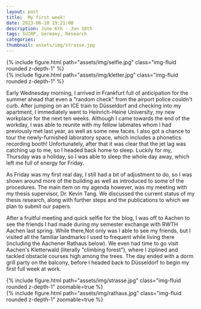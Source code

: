 ```yaml
---
layout: post
title:  My first week!
date: 2023-06-10 19:21:00
description: June 6th - Jun 10th
tags: SUIRP, Germany, Research
categories:
thumbnail: assets/img/strasse.jpg
---
```



<div class="row mt-3">
    <div class="col-sm mt-3 mt-md-0">
        {% include figure.html path="assets/img/selfie.jpg" class="img-fluid rounded z-depth-1" %}
    </div>
    <div class="col-sm mt-3 mt-md-0">
        {% include figure.html path="assets/img/kletter.jpg" class="img-fluid rounded z-depth-1" %}
    </div>
</div>
<div class="caption">
</div>

Early Wednesday morning, I arrived in Frankfurt full of anticipation for the summer ahead that even a "random check" from the airport police couldn't curb. After jumping on an ICE train to Düsseldorf and checking into my apartment, I immediately went to Heinrich-Heine University, my new workplace for the next ten weeks. Although I came towards the end of the workday, I was able to reunite with my fellow labmates whom I had previously met last year, as well as some new faces. I also got a chance to tour the newly-furnished laboratory space, which includes a phonetics recording booth! Unfortunately, after that it was clear that the jet lag was catching up to me, so I headed back home to sleep. Luckily for my, Thursday was a holiday, so I was able to sleep the whole day away, which left me full of energy for Friday.

As Friday was my first real day, I still had a bit of adjustment to do, so I was shown around more of the building as well as introduced to some of the procedures. The main item on my agenda however, was my meeting with my thesis supervisor, Dr. Kevin Tang. We discussed the current status of my thesis research, along with further steps and the publications to which we plan to submit our papers.

After a fruitful meeting and quick selfie for the blog, I was off to Aachen to see the friends I had made during my semester exchange with RWTH Aachen last spring. While there,Not only was I able to see my friends, but I visited all the familiar landmarks I used to frequent while living there (including the Aachener Rathaus below). We even had time to go visit Aachen's Kletterwald (literally "climbing forest"), where I ziplined and tackled obstacle courses high among the trees. The day ended with a dorm grill party on the balcony, before I headed back to Düsseldorf to begin my first full week at work.


<div class="row mt-3">
    <div class="col-sm mt-3 mt-md-0">
        {% include figure.html path="assets/img/strasse.jpg" class="img-fluid rounded z-depth-1" zoomable=true %}
    </div>
    <div class="col-sm mt-3 mt-md-0">
        {% include figure.html path="assets/img/rathaus.jpg" class="img-fluid rounded z-depth-1" zoomable=true %}
    </div>
</div>
